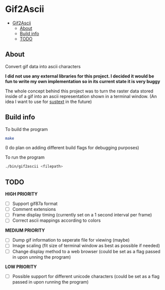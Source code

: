 # Gif2Ascii

- [Gif2Ascii](#gif2ascii)
  - [About](#about)
  - [Build info](#build-info)
  - [TODO](#todo)

## About

Convert gif data into ascii characters

__I did not use any external libraries for this project. I decided it would be fun to write my own implementation so in its current state it is very buggy__

The whole concept behind this project was to turn the raster data stored inside of a gif into an ascii representation shown in a terminal window. (An idea I want to use for [sustext](https://github.com/Lt1Gt0/sustext) in the future)

## Build info

To build the program

```bash
make
```

(I do plan on adding different build flags for debugging purposes)

To run the program

```bash
./bin/gif2ascii <filepath>
```

## TODO
  __HIGH PRIORITY__
  - [ ] Support gif87a format
  - [ ] Comment extensions
  - [ ] Frame display timing (currently set on a 1 second interval per frame)
  - [ ] Correct ascii mappings according to colors

  __MEDIUM PRIORITY__
  - [ ] Dump gif information to seperate file for viewing (maybe)
  - [ ] Image scaling (fit size of terminal window as best as possible if needed)
  - [ ] Change display method to a web browser (could be set as a flag passed in upon unning the program)
  
  __LOW PRIORITY__
  - [ ] Possible support for different unicode characters (could be set as a flag passed in upon running the program)